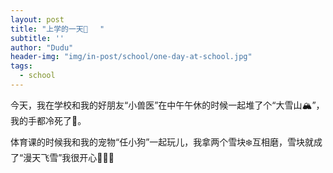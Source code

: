 ```yaml
---
layout: post
title: "上学的一天🎒　 "
subtitle: ''
author: "Dudu"
header-img: "img/in-post/school/one-day-at-school.jpg"
tags:
  - school
---
```


今天，我在学校和我的好朋友“小兽医”在中午午休的时候一起堆了个“大雪山🏔️”，我的手都冷死了🥶。   



体育课的时候我和我的宠物“任小狗”一起玩儿，我拿两个雪块❄️互相磨，雪块就成了“漫天飞雪”我很开心🥳🥳🥳

